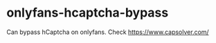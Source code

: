 # onlyfans-hcaptcha-bypass
Can bypass hCaptcha on onlyfans. Check https://www.capsolver.com/ 












































                            